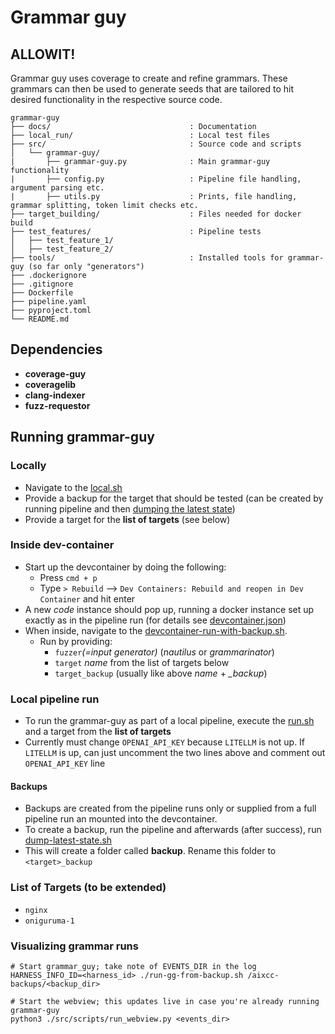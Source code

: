 # Grammar guy

## ALLOWIT!
Grammar guy uses coverage to create and refine grammars. These grammars can then be used to generate seeds that are tailored to hit desired functionality in the respective source code.

```
grammar-guy
├── docs/                               : Documentation
├── local_run/                          : Local test files
├── src/                                : Source code and scripts
│   └── grammar-guy/
|       ├── grammar-guy.py              : Main grammar-guy functionality
|       ├── config.py                   : Pipeline file handling, argument parsing etc.
|       ├── utils.py                    : Prints, file handling, grammar splitting, token limit checks etc.
├── target_building/                    : Files needed for docker build
├── test_features/                      : Pipeline tests
│   ├── test_feature_1/
│   ├── test_feature_2/
├── tools/                              : Installed tools for grammar-guy (so far only "generators")
├── .dockerignore
├── .gitignore
├── Dockerfile
├── pipeline.yaml
├── pyproject.toml
└── README.md
```

## Dependencies

- **coverage-guy**
- **coveragelib**
- **clang-indexer** 
- **fuzz-requestor**

## Running grammar-guy

### Locally

- Navigate to the [local.sh](./local_run/local.sh)
- Provide a backup for the target that should be tested (can be created by running pipeline and then [dumping the latest state](./local_run/dump-latest-state.sh))
- Provide a target for the **list of targets** (see below)

### Inside dev-container

- Start up the devcontainer by doing the following:
    - Press ``cmd + p``
    - Type ``> Rebuild`` --> ``Dev Containers: Rebuild and reopen in Dev Container`` and hit enter
- A new *code* instance should pop up, running a docker instance set up exactly as in the pipeline run (for details see [devcontainer.json](.decontainer/devcontainer.json))
- When inside, navigate to the [devcontainer-run-with-backup.sh](./local_run/devcontainer-run-with-backup.sh). 
    - Run by providing: 
        - ``fuzzer``*(=input generator)* (*nautilus* or *grammarinator*)
        - ``target`` *name* from the list of targets below 
        - ``target_backup`` (usually like above *name* + *_backup*)

### Local pipeline run

- To run the grammar-guy as part of a local pipeline, execute the [run.sh](./test_features/run.sh) and a target from the **list of targets**
- Currently must change ``OPENAI_API_KEY`` because ``LITELLM`` is not up. If ``LITELLM`` is up, can just uncomment the two lines above and comment out ``OPENAI_API_KEY`` line

#### Backups

- Backups are created from the pipeline runs only or supplied from a full pipeline run an mounted into the devcontainer. 
- To create a backup, run the pipeline and afterwards (after success), run [dump-latest-state.sh](./test_features/dump-latest-state.sh)
- This will create a folder called **backup**. Rename this folder to ``<target>_backup``

### List of Targets (to be extended)

- ``nginx``
- ``oniguruma-1``

### Visualizing grammar runs

```shell
# Start grammar_guy; take note of EVENTS_DIR in the log
HARNESS_INFO_ID=<harness_id> ./run-gg-from-backup.sh /aixcc-backups/<backup_dir>

# Start the webview; this updates live in case you're already running grammar-guy
python3 ./src/scripts/run_webview.py <events_dir>
```
